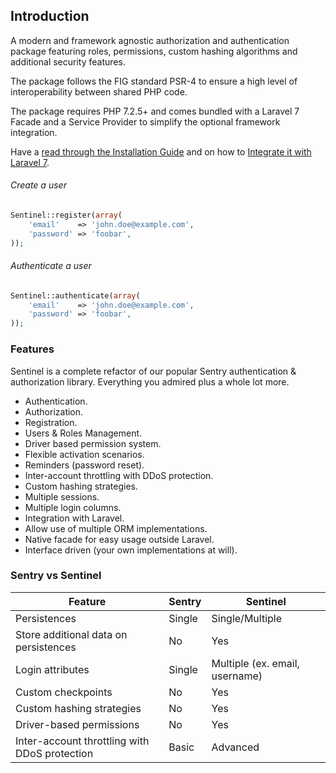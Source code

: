 ## Introduction

A modern and framework agnostic authorization and authentication package featuring roles, permissions, custom hashing algorithms and additional security features.

The package follows the FIG standard PSR-4 to ensure a high level of interoperability between shared PHP code.

The package requires PHP 7.2.5+ and comes bundled with a Laravel 7 Facade and a Service Provider to simplify the optional framework integration.

Have a [read through the Installation Guide](#installation) and on how to [Integrate it with Laravel 7](#laravel-7).

###### Create a user

```php
Sentinel::register(array(
	'email'    => 'john.doe@example.com',
	'password' => 'foobar',
));
```

###### Authenticate a user

```php
Sentinel::authenticate(array(
	'email'    => 'john.doe@example.com',
	'password' => 'foobar',
));
```

### Features

Sentinel is a complete refactor of our popular Sentry authentication & authorization library. Everything you admired plus a whole lot more.

- Authentication.
- Authorization.
- Registration.
- Users & Roles Management.
- Driver based permission system.
- Flexible activation scenarios.
- Reminders (password reset).
- Inter-account throttling with DDoS protection.
- Custom hashing strategies.
- Multiple sessions.
- Multiple login columns.
- Integration with Laravel.
- Allow use of multiple ORM implementations.
- Native facade for easy usage outside Laravel.
- Interface driven (your own implementations at will).

### Sentry vs Sentinel

Feature                                       | Sentry               | Sentinel
--------------------------------------------- | -------------------- | -------------------------------------------
Persistences                                  | Single               | Single/Multiple
Store additional data on persistences         | No                   | Yes
Login attributes                              | Single               | Multiple (ex. email, username)
Custom checkpoints                            | No                   | Yes
Custom hashing strategies                     | No                   | Yes
Driver-based permissions                      | No                   | Yes
Inter-account throttling with DDoS protection | Basic                | Advanced
